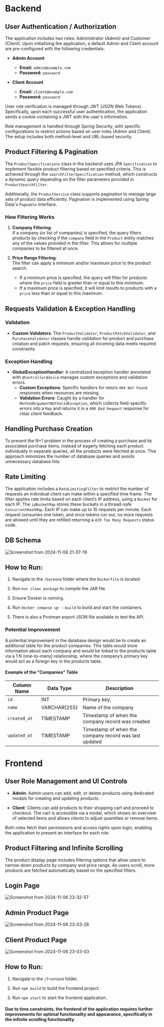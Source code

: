 # Backend

## User Authentication / Authorization

The application includes two roles: Administrator (Admin) and Customer (Client). Upon initializing the application, a default Admin and Client account are pre-configured with the following credentials:

- **Admin Account**  
  - **Email:** `admin@example.com`
  - **Password:** `password`

- **Client Account**  
  - **Email:** `client@example.com`
  - **Password:** `password`

User role verification is managed through JWT (JSON Web Tokens). Specifically, upon each successful user authentication, the application sends a cookie containing a JWT with the user's information. 

Role management is handled through Spring Security, with specific configurations to restrict actions based on user roles (Admin and Client). The setup includes both method-level and URL-based security.

## Product Filtering & Pagination 

The `ProductSpecifications` class in the backend uses JPA `Specification` to implement flexible product filtering based on specified criteria. This is achieved through the `searchFilterSpecification` method, which constructs a dynamic query depending on the filter parameters provided in `ProductSearchFilter`.

Additionally, the `ProductService` class supports pagination to manage large sets of product data efficiently. Pagination is implemented using Spring Data's `Pageable` interface.

### How Filtering Works

1. **Company Filtering**:  
   If a company (or list of companies) is specified, the query filters products by checking if the `company` field in the `Product` entity matches any of the values provided in the filter. This allows for multiple companies to be filtered at once.

2. **Price Range Filtering**:  
   The filter can apply a minimum and/or maximum price to the product search. 
   - If a minimum price is specified, the query will filter for products where the `price` field is greater than or equal to this minimum.
   - If a maximum price is specified, it will limit results to products with a `price` less than or equal to this maximum.

## Requests Validation & Exception Handling

### Validation

- **Custom Validators**: The `ProductValidator`, `ProductPatchValidator`, and `PurchaseValidator` classes handle validation for product and purchase creation and patch requests, ensuring all incoming data meets required constraints.
  
### Exception Handling

- **GlobalExceptionHandler**: A centralized exception handler annotated with `@ControllerAdvice` manages custom exceptions and validation errors.
  - **Custom Exceptions**: Specific handlers for return `404 Not Found` responses when resources are missing.
  - **Validation Errors**: Caught by a handler for `MethodArgumentNotValidException`, which collects field-specific errors into a `Map` and returns it in a `400 Bad Request` response for clear client feedback.

## Handling Purchase Creation

To prevent the N+1 problem in the process of creating a purchase and its associated purchase items, instead of eagerly fetching each product individually in separate queries, all the products were fetched at once. This approach minimizes the number of database queries and avoids unnecessary database hits.

## Rate Limiting
The application includes a `RateLimitingFilter` to restrict the number of requests an individual client can make within a specified time frame. 
The filter applies rate limits based on each client’s IP address, using a `Bucket` for each IP. The `ipBucketMap` stores these buckets in a thread-safe `ConcurrentHashMap`. Each IP can make up to 10 requests per minute. 
Each request consumes one token, and once tokens run out, no more requests are allowed until they are refilled returning a `429 Too Many Requests` status code.

## DB Schema 

![Screenshot from 2024-11-06 21-37-19](https://github.com/user-attachments/assets/6b28eb15-a4cf-43db-b802-717867a77fa4)

## How to Run:

1. Navigate to the `/backend` folder where the `Dockerfile` is located.

2. Run `mvn clean package` to compile the JAR file.

3. Ensure Docker is running.

4. Run `docker compose up --build` to build and start the containers.

5. There is also a Postman export JSON file available to test the API.


### Potential Improvement

A potential improvement in the database design would be to create an additional table for the product companies. 
This table would store information about each company and would be linked to the products table via a 1:N (one-to-many) relationship, where the company’s primary key would act as a foreign key in the products table.

#### Example of the "Companies" Table

| Column Name     | Data Type     | Description                              |
|-----------------|---------------|------------------------------------------|
| `id`            | INT           | Primary key,                             |
| `name`          | VARCHAR(255)   | Name of the company                     |
| `created_at`    | TIMESTAMP     | Timestamp of when the company record was created |
| `updated_at`    | TIMESTAMP     | Timestamp of when the company record was last updated |


# Frontend

## User Role Management and UI Controls

- **Admin**: Admin users can add, edit, or delete products using dedicated modals for creating and updating products. 
  
- **Client**: Clients can add products to their shopping cart and proceed to checkout. The cart is accessible via a modal, which shows an overview of selected items and allows clients to adjust quantities or remove items.

Both roles fetch their permissions and access rights upon login, enabling the application to present an interface for each role.

## Product Filtering and Infinite Scrolling

The product display page includes filtering options that allow users to narrow down products by company and price range. As users scroll, more products are fetched automatically based on the specified filters.

## Login Page

![Screenshot from 2024-11-06 23-32-57](https://github.com/user-attachments/assets/38ab9918-fec0-4332-afac-914f225ae491)

## Admin Product Page

![Screenshot from 2024-11-06 23-03-28](https://github.com/user-attachments/assets/57865e2d-67bb-4e2c-8658-9f7ea44fcd64)

## Client Product Page

![Screenshot from 2024-11-06 23-03-03](https://github.com/user-attachments/assets/04099324-db2d-49b5-8997-68e55cd2c15b)

## How to Run:

1. Navigate to the `/frontend` folder.
   
2. Run `npm build` to build the frontend project.
   
3. Run `npm start` to start the frontend application.

#### Due to time constraints, the frontend of the application requires further improvements for optimal functionality and appearance, specifically in the infinite scrolling functionality.
